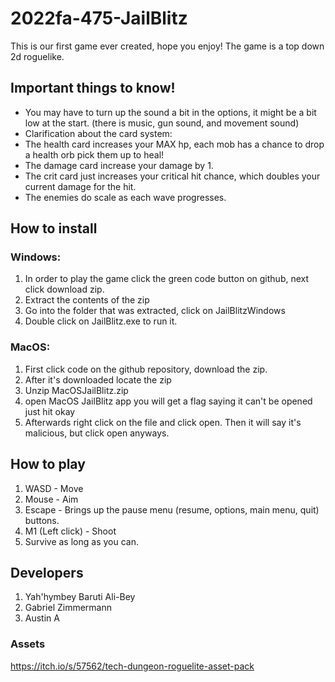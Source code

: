 # 2022fa-475-JailBlitz
This is our first game ever created, hope you enjoy! The game is a top down 2d roguelike.


## Important things to know!
- You may have to turn up the sound a bit in the options, it might be a bit low at the start. (there is music, gun sound, and movement sound)
- Clarification about the card system: 
- The health card increases your MAX hp, each mob has a chance to drop a health orb pick them up to heal!
- The damage card increase your damage by 1.
- The crit card just increases your critical hit chance, which doubles your current damage for the hit.
- The enemies do scale as each wave progresses.



## How to install 

### Windows:
1. In order to play the game click the green code button on github, next click download zip.
2. Extract the contents of the zip
3. Go into the folder that was extracted, click on JailBlitzWindows
4. Double click on JailBlitz.exe to run it.


### MacOS:
1. First click code on the github repository, download the zip.
2. After it's downloaded locate the zip
3. Unzip MacOSJailBlitz.zip
4. open MacOS JailBlitz app you will get a flag saying it can't be opened just hit okay
5. Afterwards right click on the file and click open. Then it will say it's malicious, but click open anyways.

## How to play
1. WASD - Move
2. Mouse - Aim
3. Escape - Brings up the pause menu (resume, options, main menu, quit) buttons.
4. M1 (Left click) - Shoot
5. Survive as long as you can.

## Developers
1. Yah'hymbey Baruti Ali-Bey
2. Gabriel Zimmermann
3. Austin A

### Assets
https://itch.io/s/57562/tech-dungeon-roguelite-asset-pack

